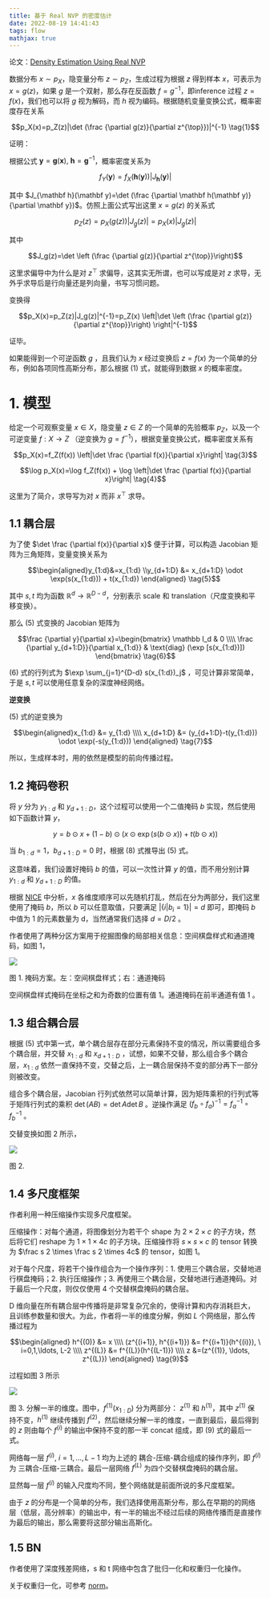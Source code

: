 ```yaml
---
title: 基于 Real NVP 的密度估计
date: 2022-08-19 14:41:43
tags: flow
mathjax: true
---
```


论文：[Density Estimation Using Real NVP](https://arxiv.org/abs/1605.08803)

数据分布 $x \sim p_X$，隐变量分布 $z \sim p_Z$，生成过程为根据 $z$ 得到样本 $x$，可表示为 $x=g(z)$，如果 $g$ 是一个双射，那么存在反函数 $f=g^{-1}$，即inference 过程 $z=f(x)$，我们也可以将 $g$ 视为解码，而 $h$ 视为编码。根据随机变量变换公式，概率密度存在关系

$$p_X(x)=p_Z(z)|\det (\frac {\partial g(z)}{\partial z^{\top}})|^{-1} \tag{1}$$

证明：

根据公式 $\mathbf y = \mathbf g(\mathbf x), \ \mathbf h = \mathbf g^{-1}$，概率密度关系为

$$f_Y(\mathbf y)=f_X(\mathbf h(\mathbf y))|J_{\mathbf h}(\mathbf y)| \tag{2}$$

其中 $J_{\mathbf h}(\mathbf y)=\det (\frac {\partial \mathbf h(\mathbf y)}{\partial \mathbf y})$。仿照上面公式写出这里 $x=g(z)$ 的关系式

$$p_Z(z)= p_X(g(z))|J_g(z)|=p_X(x)|J_g(z)|$$

其中

$$J_g(z)=\det \left (\frac {\partial g(z)}{\partial z^{\top}}\right)$$

这里求偏导中为什么是对 $z^{\top}$ 求偏导，这其实无所谓，也可以写成是对 $z$ 求导，无外乎求导后是行向量还是列向量，书写习惯问题。

变换得 

$$p_X(x)=p_Z(z)|J_g(z)|^{-1}=p_Z(x) \left|\det \left (\frac {\partial g(z)}{\partial z^{\top}}\right) \right|^{-1}$$

证毕。

如果能得到一个可逆函数 $g$ ，且我们认为 $x$ 经过变换后 $z=f(x)$ 为一个简单的分布，例如各项同性高斯分布，那么根据 (1) 式，就能得到数据 $x$ 的概率密度。

# 1. 模型

给定一个可观察变量 $x \in X$，隐变量 $z \in Z$ 的一个简单的先验概率 $p_Z$，以及一个可逆变量 $f:X \rightarrow Z$ （逆变换为 $g=f^{-1}$），根据变量变换公式，概率密度关系有

$$p_X(x)=f_Z(f(x)) \left|\det \frac {\partial f(x)}{\partial x}\right| \tag{3}$$

$$\log p_X(x)=\log f_Z(f(x)) + \log \left|\det \frac {\partial f(x)}{\partial x}\right| \tag{4}$$

这里为了简介，求导写为对 $x$ 而非 $x^{\top}$ 求导。

## 1.1 耦合层

为了使 $\det \frac {\partial f(x)}{\partial x}$ 便于计算，可以构造 Jacobian 矩阵为三角矩阵，变量变换关系为

$$\begin{aligned}y_{1:d}&=x_{1:d}
\\y_{d+1:D} &= x_{d+1:D} \odot \exp(s(x_{1:d})) + t(x_{1:d})
\end{aligned} \tag{5}$$

其中 $s, t$ 均为函数 $\mathbb R^d \rightarrow \mathbb R^{D-d}$，分别表示 scale 和 translation（尺度变换和平移变换）。

那么 (5) 式变换的 Jacobian 矩阵为

$$\frac {\partial y}{\partial x}=\begin{bmatrix} \mathbb I_d & 0 \\\\ \frac {\partial y_{d+1:D}}{\partial x_{1:d}} & \text{diag} (\exp [s(x_{1:d})]) \end{bmatrix} \tag{6}$$

(6) 式的行列式为 $\exp \sum_{j=1}^{D-d} s(x_{1:d})_j$ ，可见计算非常简单，于是 $s, t$ 可以使用任意复杂的深度神经网络。

**逆变换**

(5) 式的逆变换为

$$\begin{aligned}x_{1:d} &= y_{1:d}
\\\\ x_{d+1:D} &= (y_{d+1:D}-t(y_{1:d})) \odot \exp(-s(y_{1:d}))
\end{aligned} \tag{7}$$

所以，生成样本时，用的依然是模型的前向传播过程。

## 1.2 掩码卷积

将 $y$ 分为 $y_{1:d}$ 和 $y_{d+1:D}$，这个过程可以使用一个二值掩码 $b$ 实现，然后使用如下函数计算 $y$，

$$y=b \odot x + (1-b) \odot (x \odot \exp (s(b\odot x)) + t(b \odot x)) \tag{8}$$

当 $b_{1:d}=1$，$b_{d+1:D}=0$ 时，根据 (8) 式推导出 (5) 式。

这意味着，我们设置好掩码 $b$ 的值，可以一次性计算 $y$ 的值，而不用分别计算 $y_{1:d}$ 和 $y_{d+1:D}$ 的值。

根据 [NICE](generative_model/2022/08/06/nice) 中分析，$x$ 各维度顺序可以先随机打乱，然后在分为两部分，我们这里使用了掩码 $b$，所以 $b$ 可以任意取值，只要满足 $|\{i|b_i=1\}|=d$ 即可，即掩码 $b$ 中值为 1 的元素数量为 d，当然通常我们选择 $d=D/2$ 。

作者使用了两种分区方案用于挖掘图像的局部相关信息：空间棋盘样式和通道掩码，如图 1，

![](/images/generative_model/real_nvp_1.png)

图 1. 掩码方案。左：空间棋盘样式；右：通道掩码

空间棋盘样式掩码在坐标之和为奇数的位置有值 1。通道掩码在前半通道有值 1 。

## 1.3 组合耦合层

根据 (5) 式中第一式，单个耦合层存在部分元素保持不变的情况，所以需要组合多个耦合层，并交替 $x_{1:d}$ 和 $x_{d+1:D}$ ，试想，如果不交替，那么组合多个耦合层，$x_{1:d}$ 依然一直保持不变，交替之后，上一耦合层保持不变的部分再下一部分则被改变。

组合多个耦合层，Jacobian 行列式依然可以简单计算，因为矩阵乘积的行列式等于矩阵行列式的乘积 $\det (A B)=\det A \det B$ 。逆操作满足 $(f_b \circ f_a)^{-1}=f_a^{-1} \circ f_b^{-1}$ 。

交替变换如图 2 所示，

![](/images/generative_model/real_nvp_2.png)

图 2.

## 1.4 多尺度框架

作者利用一种压缩操作实现多尺度框架。

压缩操作：对每个通道，将图像划分为若干个 shape 为 $2 \times 2 \times c$ 的子方块，然后将它们 reshape 为 $1 \times 1 \times 4c$ 的子方块。压缩操作将 $s \times s \times c$ 的 tensor 转换为 $\frac s 2 \times \frac s 2 \times 4c$ 的 tensor，如图 1。

对于每个尺度，将若干个操作组合为一个操作序列：1. 使用三个耦合层，交替地进行棋盘掩码；2. 执行压缩操作；3. 再使用三个耦合层，交替地进行通道掩码。对于最后一个尺度，则仅仅使用 4 个交替棋盘掩码的耦合层。

D 维向量在所有耦合层中传播将是非常复杂冗余的，使得计算和内存消耗巨大，且训练参数量和很大。为此，作者将一半的维度分解，例如 $L$ 个网络层，那么传播过程为

$$\begin{aligned} h^{(0)} &= x
\\\\ (z^{(i+1)}, h^{(i+1)}) &= f^{(i+1)}(h^{(i)}), \ i=0,1,\ldots, L-2
\\\\ z^{(L)} &= f^{(L)}(h^{(L-1)})
\\\\ z &=(z^{(1)}, \ldots, z^{(L)})
\end{aligned} \tag{9}$$

过程如图 3 所示

![](/images/generative_model/real_nvp_3.png)

图 3. 分解一半的维度。图中，$f^{(1)}(x_{1:D})$ 分为两部分： $z^{(1)}$ 和 $h^{(1)}$，其中 $z^{(1)}$ 保持不变，$h^{(1)}$ 继续传播到 $f^{(2)}$，然后继续分解一半的维度，一直到最后，最后得到的 $z$ 则由每个 $f^{(i)}$ 的输出中保持不变的那一半 concat 组成，即 (9) 式的最后一式。

网络每一层 $f^{(i)}, \ i=1,\ldots, L-1$ 均为上述的 耦合-压缩-耦合组成的操作序列，即 $f^{(i)}$ 为 三耦合-压缩-三耦合。最后一层网络 $f^{(L)}$ 为四个交替棋盘掩码的耦合层。

显然每一层 $f^{(i)}$ 的输入尺度均不同，整个网络就是前面所说的多尺度框架。

由于 $z$ 的分布是一个简单的分布，我们选择使用高斯分布，那么在早期的的网络层（低层，高分辨率）的输出中，有一半的输出不经过后续的网络传播而是直接作为最后的输出，那么需要将这部分输出高斯化。

## 1.5 BN

作者使用了深度残差网络，s 和 t 网络中包含了批归一化和权重归一化操作。

关于权重归一化，可参考 [norm](dl/2021/03/08/norm)。


